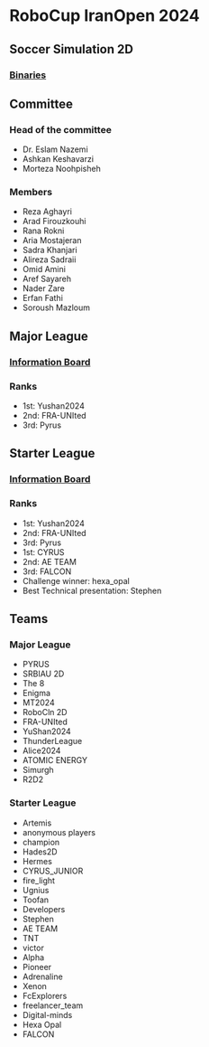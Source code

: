 # RoboCup IranOpen 2024
## Soccer Simulation 2D
### [Binaries](https://github.com/RCSS-IR/IranOpen2024/releases/tag/bins)

## Committee
### Head of the committee
- Dr. Eslam Nazemi
- Ashkan Keshavarzi
- Morteza Noohpisheh
### Members
- Reza Aghayri
- Arad Firouzkouhi
- Rana Rokni
- Aria Mostajeran
- Sadra Khanjari
- Alireza Sadraii
- Omid Amini
- Aref Sayareh
- Nader Zare
- Erfan Fathi
- Soroush Mazloum

### 
## Major League
### [Information Board](https://docs.google.com/document/d/1kUBawSSaJIkPCtTR5G4YwyJJDTvSnlDlwSfWrRAFchU/edit?usp=sharing)
### Ranks
- 1st: Yushan2024
- 2nd: FRA-UNIted
- 3rd: Pyrus

## Starter League
### [Information Board](https://docs.google.com/document/d/1yLoQgKXXzfdbKkbuD6e3rga_vyXLwhSrFkTaF5aG5oY/edit?usp=sharing)

### Ranks
- 1st: Yushan2024
- 2nd: FRA-UNIted
- 3rd: Pyrus
- 1st: CYRUS
- 2nd: AE TEAM
- 3rd: FALCON
- Challenge winner: hexa_opal
- Best Technical presentation: Stephen


## Teams
### Major League

- PYRUS
- SRBIAU 2D
- The 8
- Enigma
- MT2024
- RoboCln 2D
- FRA-UNIted
- YuShan2024
- ThunderLeague
- Alice2024
- ATOMIC ENERGY
- Simurgh
- R2D2

### Starter League

- Artemis
- anonymous players
- champion
- Hades2D
- Hermes
- CYRUS_JUNIOR
- fire_light
- Ugnius
- Toofan
- Developers
- Stephen
- AE TEAM
- TNT
- victor
- Alpha
- Pioneer
- Adrenaline
- Xenon
- FcExplorers
- freelancer_team
- Digital-minds
- Hexa Opal
- FALCON
